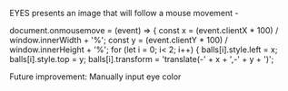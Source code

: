 EYES presents an image that will follow a mouse movement - 


document.onmousemove = (event) => {
  const x = (event.clientX * 100) / window.innerWidth + '%';
  const y = (event.clientY * 100) / window.innerHeight + '%';
for (let i = 0; i< 2; i++) {
  balls[i].style.left = x;
  balls[i].style.top = y;
  balls[i].transform = 'translate(-' + x + ',-' + y + ')';


  Future improvement:
  Manually input eye color


